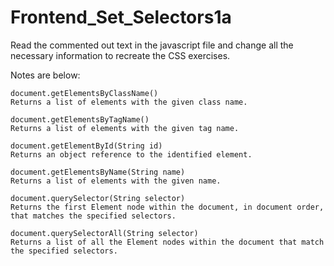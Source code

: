 # Frontend_Set_Selectors1a

Read the commented out text in the javascript file and change all the necessary information to recreate the CSS exercises.

Notes are below:
```
document.getElementsByClassName()
Returns a list of elements with the given class name.

document.getElementsByTagName()
Returns a list of elements with the given tag name.

document.getElementById(String id)
Returns an object reference to the identified element.

document.getElementsByName(String name)
Returns a list of elements with the given name.

document.querySelector(String selector)
Returns the first Element node within the document, in document order, that matches the specified selectors.

document.querySelectorAll(String selector)
Returns a list of all the Element nodes within the document that match the specified selectors.
```
